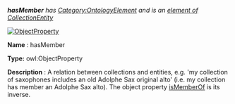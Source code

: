 ___hasMember__ 
 has
 [Category:OntologyElement](../../Category/OntologyElement "Category:OntologyElement") 
 and is an
 [element of](../../Property/ElementOf "Property:ElementOf") 
[CollectionEntity](../../Submissions/CollectionEntity "Submissions:CollectionEntity")_




  





[![ObjectProperty](../../images/thumb/c/c3/ObjectProperty.gif/45px-ObjectProperty.gif)](../../Image/ObjectProperty.gif "ObjectProperty")


__Name__ 
 : hasMember
 



__Type:__ 
 owl:ObjectProperty
 



__Description__ 
 : A relation between collections and entities, e.g. 'my collection of saxophones includes an old Adolphe Sax original alto' (i.e. my collection has member an Adolphe Sax alto). The object property
 [isMemberOf](../../Submissions/AOS_AGROVOC_Concept_Server_fundation_ontology_model/isMemberOf "Submissions:CollectionEntity/isMemberOf") 
 is its inverse.